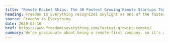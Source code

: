 ```yaml
---
title: "Remote Rocket Ships: The 40 Fastest Growing Remote Startups That Are Hiring"
heading: Freedom is Everything recognizes Skylight as one of the fastest growing remote startups
source: Freedom is Everything
date: 2020-03-10
href: https://www.freedomiseverything.com/fastest-growing-remote/
summary: We're passionate about being a remote-first company, so it's an honor to be recognized by Freedom is Everything as one of the 40 fastest growing remote startups.
---
```

